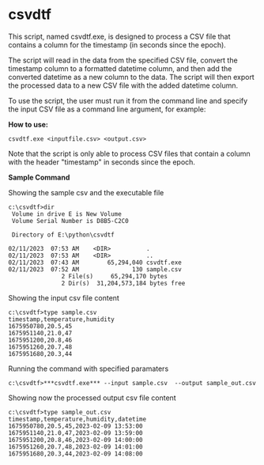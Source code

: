 # csvdtf

This script, named csvdtf.exe, is designed to process a CSV file that contains a column for the timestamp (in seconds since the epoch). 

The script will read in the data from the specified CSV file, convert the timestamp column to a formatted datetime column, and then add the converted datetime as a new column to the data. The script will then export the processed data to a new CSV file with the added datetime column. 

To use the script, the user must run it from the command line and specify the input CSV file as a command line argument, for example:
 
**How to use:**

```
csvdtf.exe <inputfile.csv> <output.csv>
```
Note that the script is only able to process CSV files that contain a column with the header "timestamp" in seconds since the epoch.

**Sample Command**

Showing the sample csv and the executable file
```
c:\csvdtf>dir
 Volume in drive E is New Volume
 Volume Serial Number is D8B5-C2C0

 Directory of E:\python\csvdtf

02/11/2023  07:53 AM    <DIR>          .
02/11/2023  07:53 AM    <DIR>          ..
02/11/2023  07:43 AM        65,294,040 csvdtf.exe
02/11/2023  07:52 AM               130 sample.csv
               2 File(s)     65,294,170 bytes
               2 Dir(s)  31,204,573,184 bytes free
``` 

Showing the input csv file content
```
c:\csvdtf>type sample.csv
timestamp,temperature,humidity
1675950780,20.5,45
1675951140,21.0,47
1675951200,20.8,46
1675951260,20.7,48
1675951680,20.3,44
```

Running the command with specified paramaters
```
c:\csvdtf>***csvdtf.exe*** --input sample.csv  --output sample_out.csv
```

Showing now the processed output csv file content
```
c:\csvdtf>type sample_out.csv
timestamp,temperature,humidity,datetime
1675950780,20.5,45,2023-02-09 13:53:00
1675951140,21.0,47,2023-02-09 13:59:00
1675951200,20.8,46,2023-02-09 14:00:00
1675951260,20.7,48,2023-02-09 14:01:00
1675951680,20.3,44,2023-02-09 14:08:00
``` 
